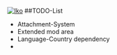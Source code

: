[![Iko](https://raw.githubusercontent.com/IkoBulletin/Iko/master/public/img/iko_logo.png "Iko")](http://iko.im "Iko")
##TODO-List

* Attachment-System
* Extended mod area
* Language-Country dependency
* 